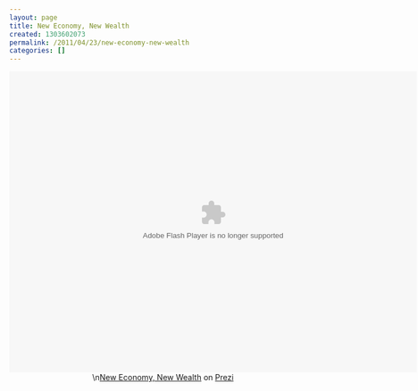 ```yaml
---
layout: page
title: New Economy, New Wealth
created: 1303602073
permalink: /2011/04/23/new-economy-new-wealth
categories: []
---
```

<div class="prezi-player">
<style media="screen" type="text/css">
.prezi-player { width: 550px; } .prezi-player-links { text-align: center; }</style>
<object classid="clsid:D27CDB6E-AE6D-11cf-96B8-444553540000" id="prezi_xmzld_-wayho" name="prezi_xmzld_-wayho" height="540" width="730"><param name="movie" value="http://prezi.com/bin/preziloader.swf"><param name="allowfullscreen" value="true"><param name="allowscriptaccess" value="always"><param name="bgcolor" value="#ffffff"><param name="flashvars" value="prezi_id=xmzld_-wayho&amp;lock_to_path=0&amp;color=ffffff&amp;autoplay=no&amp;autohide_ctrls=0"><embed allowfullscreen="true" allowscriptaccess="always" bgcolor="#ffffff" flashvars="prezi_id=xmzld_-wayho&amp;lock_to_path=0&amp;color=ffffff&amp;autoplay=no&amp;autohide_ctrls=0" id="preziEmbed_xmzld_-wayho" name="preziEmbed_xmzld_-wayho" src="http://prezi.com/bin/preziloader.swf" type="application/x-shockwave-flash" height="540" width="730"></object><div class="prezi-player-links">\n<a href="http://prezi.com/xmzld_-wayho/new-economy-new-wealth/" title="We are entering a post-industrial age with a very different economy and needs for a different view of wealth. What does this mean for us? (Original prezi by Arthur Brock)">New Economy, New Wealth</a> on <a href="http://prezi.com">Prezi</a></p></div></div>
